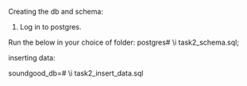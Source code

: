 Creating the db and schema:

1. Log in to postgres.

Run the below in your choice of folder:
postgres# \i task2_schema.sql;

inserting data:

soundgood_db=# \i task2_insert_data.sql
